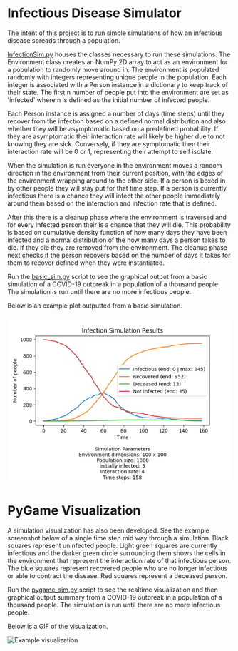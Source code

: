 # Infectious Disease Simulator

The intent of this project is to run simple simulations of how an infectious disease spreads through a population.

[InfectionSim.py](InfectionSim.py) houses the classes necessary to run these simulations. The Environment class creates an NumPy 2D array to act as an environment for a population to randomly move around in. The environment is populated randomly with integers representing unique people in the population. Each integer is associated with a Person instance in a dictionary to keep track of their state. The first n number of people put into the environment are set as 'infected' where n is defined as the initial number of infected people.

Each Person instance is assigned a number of days (time steps) until they recover from the infection based on a defined normal distribution and also whether they will be asymptomatic based on a predefined probability. If they are asymptomatic their interaction rate will likely be higher due to not knowing they are sick. Conversely, if they are symptomatic then their interaction rate will be 0 or 1, representing their attempt to self isolate.

When the simulation is run everyone in the environment moves a random direction in the environment from their current position, with the edges of the environment wrapping around to the other side. If a person is boxed in by other people they will stay put for that time step. If a person is currently infectious there is a chance they will infect the other people immediately around them based on the interaction and infection rate that is defined.

After this there is a cleanup phase where the environment is traversed and for every infected person their is a chance that they will die. This probability is based on cumulative density function of how many days they have been infected and a normal distribution of the how many days a person takes to die. If they die they are removed from the environment. The cleanup phase next checks if the person recovers based on the number of days it takes for them to recover defined when they were instantiated.

Run the [basic_sim.py](basic_sim.py) script to see the graphical output from a basic simulation of a COVID-19 outbreak in a population of a thousand people. The simulation is run until there are no more infectious people.

Below is an example plot outputted from a basic simulation.

![Example Figure](/figures/example_fig.png)

# PyGame Visualization

A simulation visualization has also been developed. See the example screenshot below of a single time step mid way through a simulation. Black squares represent uninfected people. Light green squares are currently infectious and the darker green circle surrounding them shows the cells in the environment that represent the interaction rate of that infectious person. The blue squares represent recovered people who are no longer infectious or able to contract the disease. Red squares represent a deceased person.

Run the [pygame_sim.py](pygame_sim.py) script to see the realtime visualization and then graphical output summary from a COVID-19 outbreak in a population of a thousand people. The simulation is run until there are no more infectious people.

Below is a GIF of the visualization.

![Example visualization](/figures/pygame_viz.gif)
